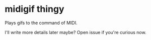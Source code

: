 # midigif thingy

Plays gifs to the command of MIDI.

I'll write more details later maybe? Open issue if you're curious now.

